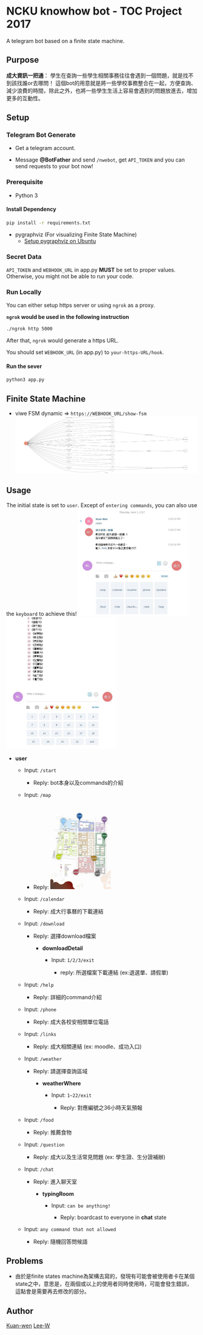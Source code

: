 # NCKU knowhow bot - TOC Project 2017

A telegram bot based on a finite state machine.

## Purpose
**成大資訊一把通**： 學生在查詢一些學生相關事務往往會遇到一個問題，就是找不到該找誰or去哪問！ 這個bot的用意就是將一些學校事務整合在一起，方便查詢、減少浪費的時間，除此之外，也將一些學生生活上容易會遇到的問題放進去，增加更多的互動性。

## Setup

### Telegram Bot Generate

* Get a telegram account.

*  Message **@BotFather** and send `/nwebot`, get `API_TOKEN` and you can send requests to your bot now!


### Prerequisite
* Python 3

#### Install Dependency
```sh
pip install -r requirements.txt
```

* pygraphviz (For visualizing Finite State Machine)
    * [Setup pygraphviz on Ubuntu](http://www.jianshu.com/p/a3da7ecc5303)

### Secret Data

`API_TOKEN` and `WEBHOOK_URL` in app.py **MUST** be set to proper values.
Otherwise, you might not be able to run your code.

### Run Locally
You can either setup https server or using `ngrok` as a proxy.

**`ngrok` would be used in the following instruction**

```sh
./ngrok http 5000
```

After that, `ngrok` would generate a https URL.

You should set `WEBHOOK_URL` (in app.py) to `your-https-URL/hook`.

#### Run the sever

```sh
python3 app.py
```

## Finite State Machine
* viwe FSM dynamic => `https://WEBHOOK_URL/show-fsm`
![fsm](./img/show-fsm.png)


## Usage
The initial state is set to `user`.
Except of `entering commands`, you can also use the `keyboard` to achieve this!
<img src="./img/screenshot1.jpg" width="291" height="283">
<img src="./img/screenshot2.jpg" width="290" height="347">



* **user**
    * Input: `/start`
        * Reply: bot本身以及commands的介紹
        
	* Input: `/map`
		* Reply: <img src="./img/map.jpg" width="160" heigh="225">

	* Input: `/calendar`
		* Reply: 成大行事曆的下載連結
		
	* Input: `/download`
		* Reply: 選擇download檔案

            * **downloadDetail**
             
                * Input: `1/2/3/exit`
                
                    * reply: 所選檔案下載連結 (ex:退選單、請假單)
		
	* Input: `/help`
		* Reply: 詳細的command介紹
		
	* Input: `/phone`
		* Reply: 成大各校安相關單位電話
		
	* Input: `/links`
		* Reply: 成大相關連結 (ex: moodle、成功入口)
		
	* Input: `/weather`
		* Reply: 請選擇查詢區域
		
            * **weatherWhere**
             
                * Input: `1~22/exit`
                
                    * Reply: 對應編號之36小時天氣預報
	
    * Input: `/food`
		* Reply: 推薦食物
	
    * Input: `/question`
		* Reply: 成大以及生活常見問題 (ex: 學生證、生分證補辦)
	
    * Input: `/chat`
		* Reply: 進入聊天室
		    
            * **typingRoom**
                
                * Input: `can be anything!`
                    
                    * Reply: boardcast to everyone in **chat** state

    * Input: `any command that not allowed`
        * Reply: 隨機回答問候語
## Problems

* 由於是finite states machine為架構去寫的，發現有可能會被使用者卡在某個state之中，意思是，在兩個或以上的使用者同時使用時，可能會發生錯誤，這點會是需要再去修改的部分。

## Author
[Kuan-wen](https://github.com/winone520)
[Lee-W](https://github.com/Lee-w)
